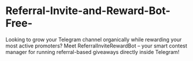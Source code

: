 # Referral-Invite-and-Reward-Bot-Free-
Looking to grow your Telegram channel organically while rewarding your most active promoters? Meet ReferralInviteRewardBot – your smart contest manager for running referral-based giveaways directly inside Telegram!
